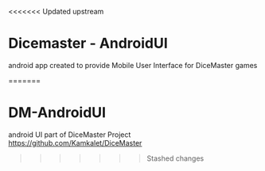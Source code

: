 <<<<<<< Updated upstream
# Dicemaster - AndroidUI
android app created to provide Mobile User Interface for DiceMaster games


=======
# DM-AndroidUI
android UI part of DiceMaster Project https://github.com/Kamkalet/DiceMaster
>>>>>>> Stashed changes
